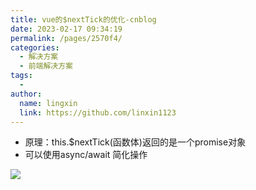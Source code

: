 ```yaml
---
title: vue的$nextTick的优化-cnblog
date: 2023-02-17 09:34:19
permalink: /pages/2570f4/
categories:
  - 解决方案
  - 前端解决方案
tags:
  - 
author: 
  name: lingxin
  link: https://github.com/linxin1123
---
```

- 原理：this.$nextTick(函数体)返回的是一个promise对象
- 可以使用async/await 简化操作

![](https://img2023.cnblogs.com/blog/3089561/202302/3089561-20230204144420318-249076619.png)